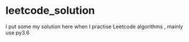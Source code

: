# leetcode_solution
I put some my solution here when I practise Leetcode algorithms , mainly use py3.6
